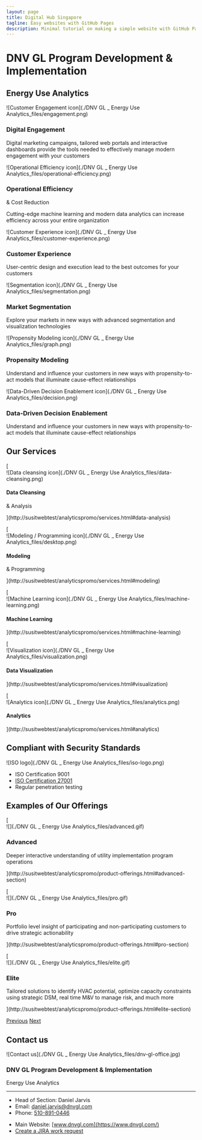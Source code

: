 ```yaml
---
layout: page
title: Digital Hub Singapore
tagline: Easy websites with GitHub Pages
description: Minimal tutorial on making a simple website with GitHub Pages
---
```

<div class="jumbotron">

<div class="container">

# DNV GL Program Development & Implementation

## Energy Use Analytics

</div>

</div>

<div class="container">

<div class="row odd-section top">

<div class="col-md-4 col-sm-6">

<article class="block bg-neutral-10">![Customer Engagement icon](./DNV GL _ Energy Use Analytics_files/engagement.png)

### Digital Engagement

Digital marketing campaigns, tailored web portals and interactive dashboards provide the tools needed to effectively manage modern engagement with your customers

</article>

</div>

<div class="col-md-4 col-sm-6">

<article class="block bg-neutral-10">![Operational Efficiency icon](./DNV GL _ Energy Use Analytics_files/operational-efficiency.png)

### Operational Efficiency  
& Cost Reduction

Cutting-edge machine learning and modern data analytics can increase efficiency across your entire organization

</article>

</div>

<div class="col-md-4 col-sm-6">

<article class="block bg-neutral-10">![Customer Experience icon](./DNV GL _ Energy Use Analytics_files/customer-experience.png)

### Customer Experience

User-centric design and execution lead to the best outcomes for your customers

</article>

</div>

<div class="col-md-4 col-sm-6">

<article class="block bg-neutral-10">![Segmentation icon](./DNV GL _ Energy Use Analytics_files/segmentation.png)

### Market Segmentation

Explore your markets in new ways with advanced segmentation and visualization technologies

</article>

</div>

<div class="col-md-4 col-sm-6">

<article class="block bg-neutral-10">![Propensity Modeling icon](./DNV GL _ Energy Use Analytics_files/graph.png)

### Propensity Modeling

Understand and influence your customers in new ways with propensity-to-act models that illuminate cause-effect relationships

</article>

</div>

<div class="col-md-4 col-sm-6">

<article class="block bg-neutral-10">![Data-Driven Decision Enablement icon](./DNV GL _ Energy Use Analytics_files/decision.png)

### Data-Driven Decision Enablement

Understand and influence your customers in new ways with propensity-to-act models that illuminate cause-effect relationships

</article>

</div>

</div>

</div>

<div class="row even-section">

<div class="container services">

## Our Services

<div class="twenty-p">[

<div class="white-box">![Data cleansing icon](./DNV GL _ Energy Use Analytics_files/data-cleansing.png)

#### Data Cleansing  
& Analysis

</div>

](http://susitwebtest/analyticspromo/services.html#data-analysis)</div>

<div class="twenty-p">[

<div class="white-box">![Modeling / Programming icon](./DNV GL _ Energy Use Analytics_files/desktop.png)

#### Modeling  
& Programming

</div>

](http://susitwebtest/analyticspromo/services.html#modeling)</div>

<div class="twenty-p">[

<div class="white-box">![Machine Learning icon](./DNV GL _ Energy Use Analytics_files/machine-learning.png)

#### Machine Learning

</div>

](http://susitwebtest/analyticspromo/services.html#machine-learning)</div>

<div class="twenty-p">[

<div class="white-box">![Visualization icon](./DNV GL _ Energy Use Analytics_files/visualization.png)

#### Data Visualization

</div>

](http://susitwebtest/analyticspromo/services.html#visualization)</div>

<div class="twenty-p">[

<div class="white-box">![Analytics icon](./DNV GL _ Energy Use Analytics_files/analytics.png)

#### Analytics

</div>

](http://susitwebtest/analyticspromo/services.html#analytics)</div>

</div>

</div>

<div class="row odd-section security">

<div class="container">

## Compliant with Security Standards

<div class="col-md-3 col-md-offset-2 col-sm-5 col-xs-12">![ISO logo](./DNV GL _ Energy Use Analytics_files/iso-logo.png)</div>

<div class="col-md-4 col-sm-7 col-xs-12">

*   <span class="glyphicon glyphicon-ok" aria-hidden="true"></span>ISO Certification 9001
*   [<span class="glyphicon glyphicon-ok" aria-hidden="true"></span>ISO Certification 27001](https://groups.dnvgl.com/sites/SUS_IT_Security/Shared%20Documents/DNV%20GL%20-%20SUS%20-%20ISO27001%20-%202213702-UK_2017%20digital.pdf?Web=1)
*   <span class="glyphicon glyphicon-ok" aria-hidden="true"></span>Regular penetration testing

</div>

</div>

</div>

<div class="row even-section">

<div class="container">

<div class="col-md-12">

## Examples of Our Offerings

</div>

<div id="myCarousel" class="carousel slide" data-ride="carousel">

<div class="carousel-inner" role="listbox">

<div class="item">[

<div class="col-md-6">![](./DNV GL _ Energy Use Analytics_files/advanced.gif)</div>

<div class="col-md-5">

### Advanced

Deeper interactive understanding of utility implementation program operations

</div>

](http://susitwebtest/analyticspromo/product-offerings.html#advanced-section)</div>

<div class="item">[

<div class="col-md-6">![](./DNV GL _ Energy Use Analytics_files/pro.gif)</div>

<div class="col-md-5">

### Pro

Portfolio level insight of participating and non-participating customers to drive strategic actionability

</div>

](http://susitwebtest/analyticspromo/product-offerings.html#pro-section)</div>

<div class="item active">[

<div class="col-md-6">![](./DNV GL _ Energy Use Analytics_files/elite.gif)</div>

<div class="col-md-5">

### Elite

Tailored solutions to identify HVAC potential, optimize capacity constraints using strategic DSM, real time M&V to manage risk, and much more

</div>

](http://susitwebtest/analyticspromo/product-offerings.html#elite-section)</div>

</div>

[<span class="glyphicon glyphicon-chevron-left" aria-hidden="true"></span><span class="sr-only">Previous</span>](http://susitwebtest/analyticspromo/index.html#myCarousel) [<span class="glyphicon glyphicon-chevron-right" aria-hidden="true"></span><span class="sr-only">Next</span>](http://susitwebtest/analyticspromo/index.html#myCarousel)</div>

</div>

</div>

<div class="row odd-section bottom contact">

<div class="container">

## Contact us

<div class="col-md-4 col-md-offset-1 col-sm-12">![Contact us](./DNV GL _ Energy Use Analytics_files/dnv-gl-office.jpg)  
</div>

<div class="col-md-7 col-sm-12">

<div class="col-md-12">

### DNV GL Program Development & Implementation  
<span style="font-weight: normal;">Energy Use Analytics</span>

* * *

</div>

<div class="col-md-6 col-sm-6">

*   Head of Section: Daniel Jarvis
*   Email: [daniel.jarvis@dnvgl.com](mailto:daniel.jarvis@dnvgl.com)
*   Phone: [510-891-0446](tel:510-891-0446)

</div>

<div class="col-md-6 col-sm-6">

*   Main Website: [www.dnvgl.com](https://www.dnvgl.com/)
*   [Create a JIRA work request](http://sus-jira:8080/secure/Dashboard.jspa)

</div>

</div>

</div>

</div>